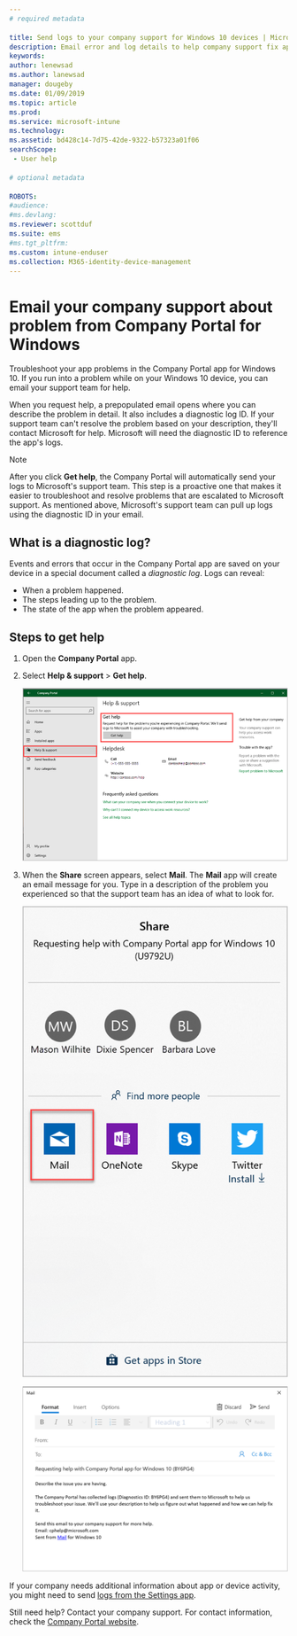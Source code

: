 ```yaml
---
# required metadata

title: Send logs to your company support for Windows 10 devices | Microsoft Docs
description: Email error and log details to help company support fix app problems
keywords:
author: lenewsad
ms.author: lanewsad
manager: dougeby
ms.date: 01/09/2019
ms.topic: article
ms.prod:
ms.service: microsoft-intune
ms.technology:
ms.assetid: bd428c14-7d75-42de-9322-b57323a01f06
searchScope:
 - User help

# optional metadata

ROBOTS:  
#audience:
#ms.devlang:
ms.reviewer: scottduf
ms.suite: ems
#ms.tgt_pltfrm:
ms.custom: intune-enduser
ms.collection: M365-identity-device-management
---
```


# Email your company support about problem from Company Portal for Windows

Troubleshoot your app problems in the Company Portal app for Windows 10. If you run into a problem while on your Windows 10 device, you can email your support team for help. 

When you request help, a prepopulated email opens where you can describe the problem in detail. It also includes a diagnostic log ID. If your support team can't resolve the problem based on your description, they'll contact Microsoft for help. Microsoft will need the diagnostic ID to reference the app's logs.   


> [!Note]		
> After you click **Get help**, the Company Portal will automatically send your logs to Microsoft's support team. This step is a proactive one that makes it easier to troubleshoot and resolve problems that are escalated to Microsoft support. As mentioned above, Microsoft's support team can pull up logs using the diagnostic ID in your email.  

## What is a diagnostic log?

Events and errors that occur in the Company Portal app are saved on your device in a special document called a _diagnostic log_. Logs can reveal:  
* When a problem happened.  
* The steps leading up to the problem.  
* The state of the app when the problem appeared.   

## Steps to get help  

1. Open the **Company Portal** app.
2. Select **Help & support** > **Get help**.  

   ![Screenshot of the Help & support page, highlighting the left navigation bar and Get Help section.](./media/1812_UCP_Help_Support_Get_Help_Logs.png)    

3. When the **Share** screen appears, select **Mail**. The **Mail** app will create an email message for you. Type in a description of the problem you experienced so that the support team has an idea of what to look for.  

   ![Screenshot of the Share screen, highlighting the Mail app icon.](./media/1811_Mail_Logs_Windows_CPapp.png)  


   ![Screenshot of the prepopulated email that opens in the Mail app.](./media/1811_Get_Help_Email_Windows_CPapp.png)  

If your company needs additional information about app or device activity, you might need to send [logs from the Settings app](send-logs-to-your-it-admin-settings-windows.md).  

Still need help? Contact your company support. For contact information, check the [Company Portal website](https://go.microsoft.com/fwlink/?linkid=2010980).  
